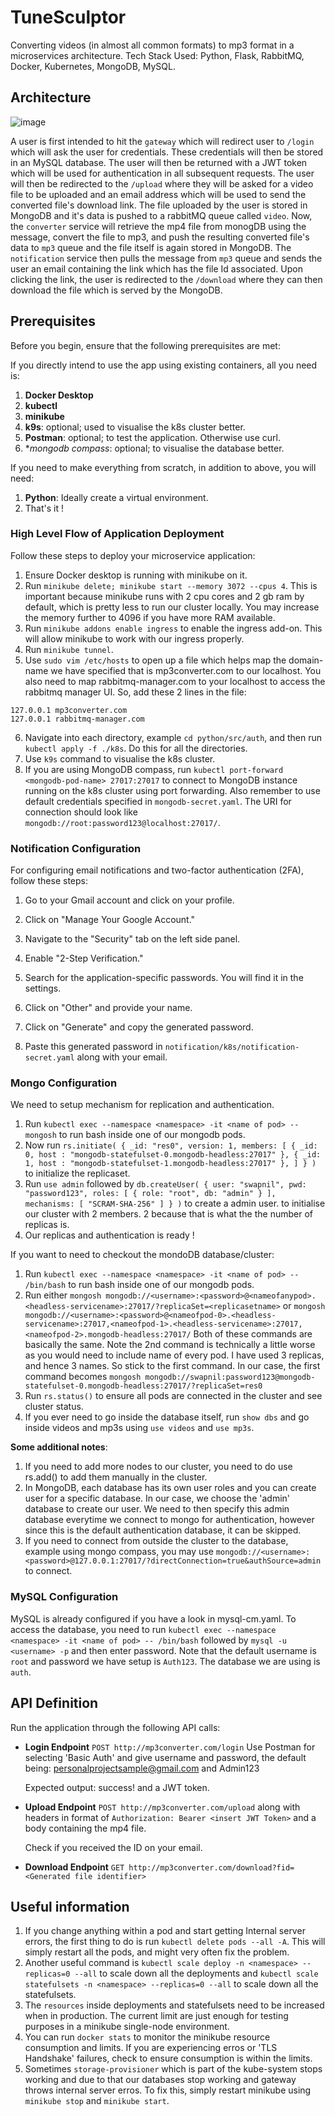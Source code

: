 
# TuneSculptor
Converting videos (in almost all common formats) to mp3 format in a microservices architecture. 
Tech Stack Used: Python, Flask, RabbitMQ, Docker, Kubernetes, MongoDB, MySQL.

## Architecture

![image](https://github.com/user-attachments/assets/8c4ba34d-2fad-41e8-98e0-b9de6d0b8250)

A user is first intended to hit the `gateway` which will redirect user to `/login` which will ask the user for credentials. These credentials will then be stored in an MySQL database. The user will then be returned with a JWT token which will be used for authentication in all subsequent requests. The user will then be redirected to the `/upload` where they will be asked for a video file to be uploaded and an email address which will be used to send the converted file's download link. The file uploaded by the user is stored in MongoDB and it's data is pushed to a rabbitMQ queue called `video`. Now, the `converter` service will retrieve the mp4 file from monogDB using the message, convert the file to mp3, and push the resulting converted file's data to `mp3` queue and the file itself is again stored in MongoDB. The `notification` service then pulls the message from `mp3` queue and sends the user an email containing the link which has the file Id associated. Upon clicking the link, the user is redirected to the `/download` where they can then download the file which is served by the  MongoDB.

## Prerequisites

Before you begin, ensure that the following prerequisites are met:

If you directly intend to use the app using existing containers, all you need is:
1. **Docker Desktop**
2. **kubectl**
3. **minikube**
4. **k9s**: optional; used to visualise the k8s cluster better.
5. **Postman**: optional; to test the application. Otherwise use curl.
6. **mongodb compass*: optional; to visualise the database better.

If you need to make everything from scratch, in addition to above, you will need:
1. **Python**: Ideally create a virtual environment.
2. That's it !

### High Level Flow of Application Deployment

Follow these steps to deploy your microservice application:

1. Ensure Docker desktop is running with minikube on it. 
2. Run `minikube delete; minikube start --memory 3072 --cpus 4`. This is important because minikube runs with 2 cpu cores and 2 gb ram by default, which is pretty less to run our cluster locally. You may increase the memory further to 4096 if you have more RAM available.
3. Run `minikube addons enable ingress` to enable the ingress add-on. This will allow minikube to work with our ingress properly.
4. Run `minikube tunnel`.
5. Use `sudo vim /etc/hosts` to open up a file which helps map the domain-name we have specified that is mp3converter.com to our localhost. You also need to map rabbitmq-manager.com to your localhost to access the rabbitmq manager UI. So, add these 2 lines in the file:
```
127.0.0.1 mp3converter.com 
127.0.0.1 rabbitmq-manager.com
```
6. Navigate into each directory, example `cd python/src/auth`, and then run `kubectl apply -f ./k8s`. Do this for all the directories.
7. Use `k9s` command to visualise the k8s cluster.
8. If you are using MongoDB compass, run `kubectl port-forward <mongodb-pod-name> 27017:27017` to connect to MongoDB instance running on the k8s cluster using port forwarding. Also remember to use default credentials specified in `mongodb-secret.yaml`. The URI for connection should look like `mongodb://root:password123@localhost:27017/`.

### Notification Configuration

For configuring email notifications and two-factor authentication (2FA), follow these steps:

1. Go to your Gmail account and click on your profile.

2. Click on "Manage Your Google Account."

3. Navigate to the "Security" tab on the left side panel.

4. Enable "2-Step Verification."

5. Search for the application-specific passwords. You will find it in the settings.

6. Click on "Other" and provide your name.

7. Click on "Generate" and copy the generated password.

8. Paste this generated password in `notification/k8s/notification-secret.yaml` along with your email.

### Mongo Configuration
We need to setup mechanism for replication and authentication.
1. Run `kubectl exec --namespace <namespace> -it <name of pod> -- mongosh` to run bash inside one of our mongodb pods.
2. Now run
`
rs.initiate(
   {
      _id: "res0",
      version: 1,
      members: [
         { _id: 0, host : "mongodb-statefulset-0.mongodb-headless:27017" },
         { _id: 1, host : "mongodb-statefulset-1.mongodb-headless:27017" },
      ]
   }
)
`
to initialize the replicaset.
3. Run `use admin` followed by 
`
db.createUser(
   {
     user: "swapnil",
     pwd: "password123",
     roles: [ { role: "root", db: "admin" } ],
     mechanisms: [ "SCRAM-SHA-256" ]
   }
)
`
to create a admin user.
to initialise our cluster with 2 members. 2 because that is what the the number of replicas is.
4. Our replicas and authentication is ready !

If you want to need to checkout the mondoDB database/cluster:
1. Run `kubectl exec --namespace <namespace> -it <name of pod> -- /bin/bash` to run bash inside one of our mongodb pods.
2. Run either 
`mongosh mongodb://<username>:<password>@<nameofanypod>.<headless-servicename>:27017/?replicaSet=<replicasetname>` 
or 
`mongosh mongodb://<username>:<password>@<nameofpod-0>.<headless-servicename>:27017,<nameofpod-1>.<headless-servicename>:27017,<nameofpod-2>.mongodb-headless:27017/`
Both of these commands are basically the same. Note the 2nd command is technically a little worse as you would need to include name of every pod. I have used 3 replicas, and hence 3 names. So stick to the first command. In our case, the first command becomes `mongosh mongodb://swapnil:password123@mongodb-statefulset-0.mongodb-headless:27017/?replicaSet=res0`
3. Run `rs.status()` to ensure all pods are connected in the cluster and see cluster status.
4. If you ever need to go inside the database itself, run `show dbs` and go inside videos and mp3s using `use videos` and `use mp3s`.

**Some additional notes**: 
1. If you need to add more nodes to our cluster, you need to do use rs.add() to add them manually in the cluster.
2. In MongoDB, each database has its own user roles and you can create user for a specific database. In our case, we choose the 'admin' database to create our user. We need to then specify this admin database everytime we connect to mongo for authentication, however since this is the default authentication database, it can be skipped.
3. If you need to connect from outside the cluster to the database, example using mongo compass, you may use `mongodb://<username>:<password>@127.0.0.1:27017/?directConnection=true&authSource=admin` to connect.

### MySQL Configuration
MySQL is already configured if you have a look in mysql-cm.yaml. To access the database, you need to run `kubectl exec --namespace <namespace> -it <name of pod> -- /bin/bash` followed by `mysql -u <username> -p` and then enter password. Note that the default username is `root` and password we have setup is `Auth123`. The database we are using is `auth`.

## API Definition
Run the application through the following API calls:

- **Login Endpoint**
`POST http://mp3converter.com/login`
Use Postman for selecting 'Basic Auth' and give username and password, the default being: personalprojectsample@gmail.com and Admin123

  Expected output: success! and a JWT token.

- **Upload Endpoint**
  `POST http://mp3converter.com/upload` along with headers in format of `Authorization: Bearer <insert JWT Token>` and a body containing the mp4 file.

  Check if you received the ID on your email.

- **Download Endpoint**
  `GET http://mp3converter.com/download?fid=<Generated file identifier>`


## Useful information
1. If you change anything within a pod and start getting Internal server errors, the first thing to do is run `kubectl delete pods --all -A`. This will simply restart all the pods, and might very often fix the problem.
2. Another useful command is `kubectl scale deploy -n <namespace> --replicas=0 --all` to scale down all the deployments and `kubectl scale statefulsets -n <namespace> --replicas=0 --all` to scale down all the statefulsets.
3. The `resources` inside deployments and statefulsets need to be increased when in production. The current limit are just enough for testing purposes in a minikube single-node environment.
4. You can run `docker stats` to monitor the minikube resource consumption and limits. If you are experiencing erros or 'TLS Handshake' failures, check to ensure consumption is within the limits.
5. Sometimes `storage-provisioner` which is part of the kube-system stops working and due to that our databases stop working and gateway throws internal server erros. To fix this, simply restart minikube using `minikube stop` and `minikube start`.